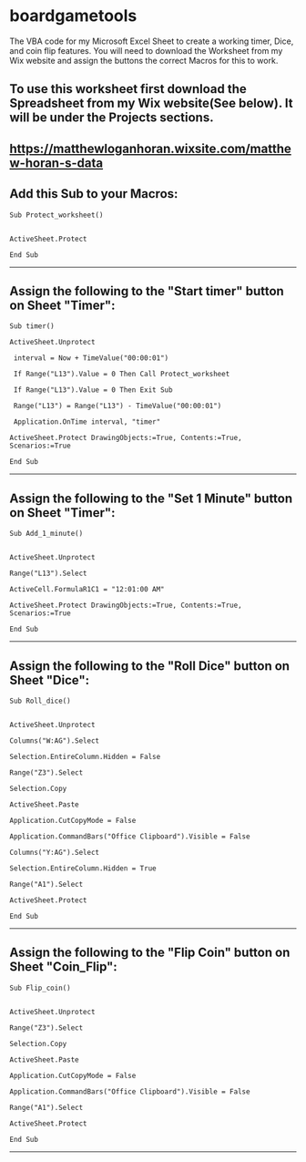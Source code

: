 # boardgametools
The VBA code for my Microsoft Excel Sheet to create a working timer, Dice, and coin flip features. You will need to download the Worksheet from my Wix website and assign the buttons the correct Macros for this to work.

To use this worksheet first download the Spreadsheet from my Wix website(See below). It will be under the Projects sections.
-------------------------------------------------------------------------------------------------------------------------------------------------------------------
https://matthewloganhoran.wixsite.com/matthew-horan-s-data
-------------------------------------------------------------------------------------------------------------------------------------------------------------------
Add this Sub to your Macros:
-------------------------------------------------------------------------------------------------------------------------------------------------------------------
    Sub Protect_worksheet()


    ActiveSheet.Protect

    End Sub

-------------------------------------------------------------------------------------------------------------------------------------------------------------------
Assign the following to the "Start timer" button on Sheet "Timer":
-------------------------------------------------------------------------------------------------------------------------------------------------------------------
    Sub timer()
 
    ActiveSheet.Unprotect
   
     interval = Now + TimeValue("00:00:01")

     If Range("L13").Value = 0 Then Call Protect_worksheet
     
     If Range("L13").Value = 0 Then Exit Sub

     Range("L13") = Range("L13") - TimeValue("00:00:01")

     Application.OnTime interval, "timer"
     
    ActiveSheet.Protect DrawingObjects:=True, Contents:=True, Scenarios:=True
    
    End Sub
 
-------------------------------------------------------------------------------------------------------------------------------------------------------------------
Assign the following to the "Set 1 Minute" button on Sheet "Timer":
-------------------------------------------------------------------------------------------------------------------------------------------------------------------
    Sub Add_1_minute()


    ActiveSheet.Unprotect
   
    Range("L13").Select
    
    ActiveCell.FormulaR1C1 = "12:01:00 AM"
    
    ActiveSheet.Protect DrawingObjects:=True, Contents:=True, Scenarios:=True
    
    End Sub

-------------------------------------------------------------------------------------------------------------------------------------------------------------------
Assign the following to the "Roll Dice" button on Sheet "Dice":
-------------------------------------------------------------------------------------------------------------------------------------------------------------------
    Sub Roll_dice()


    ActiveSheet.Unprotect
    
    Columns("W:AG").Select
    
    Selection.EntireColumn.Hidden = False
    
    Range("Z3").Select
    
    Selection.Copy
    
    ActiveSheet.Paste
    
    Application.CutCopyMode = False
    
    Application.CommandBars("Office Clipboard").Visible = False
    
    Columns("Y:AG").Select
    
    Selection.EntireColumn.Hidden = True
    
    Range("A1").Select
    
    ActiveSheet.Protect
    
    End Sub

-------------------------------------------------------------------------------------------------------------------------------------------------------------------
Assign the following to the "Flip Coin" button on Sheet "Coin_Flip":
-------------------------------------------------------------------------------------------------------------------------------------------------------------------
    Sub Flip_coin()


    ActiveSheet.Unprotect
    
    Range("Z3").Select
    
    Selection.Copy
    
    ActiveSheet.Paste
    
    Application.CutCopyMode = False
    
    Application.CommandBars("Office Clipboard").Visible = False
    
    Range("A1").Select
    
    ActiveSheet.Protect
    
    End Sub

-------------------------------------------------------------------------------------------------------------------------------------------------------------------
